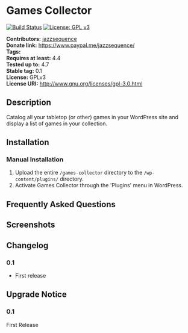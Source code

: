 # Games Collector #
[![Build Status](https://travis-ci.org/jazzsequence/games-collector.svg?branch=develop)](https://travis-ci.org/jazzsequence/games-collector) [![License: GPL v3](https://img.shields.io/badge/License-GPL%20v3-blue.svg)](http://www.gnu.org/licenses/gpl-3.0)


**Contributors:**      [jazzsequence](https://github.com/jazzsequence)  
**Donate link:**       https://www.paypal.me/jazzsequence/  
**Tags:**  
**Requires at least:** 4.4  
**Tested up to:**      4.7  
**Stable tag:**        0.1  
**License:**           GPLv3  
**License URI:**       http://www.gnu.org/licenses/gpl-3.0.html  

## Description ##

Catalog all your tabletop (or other) games in your WordPress site and display a list of games in your collection.

## Installation ##

### Manual Installation ###

1. Upload the entire `/games-collector` directory to the `/wp-content/plugins/` directory.
2. Activate Games Collector through the 'Plugins' menu in WordPress.

## Frequently Asked Questions ##


## Screenshots ##


## Changelog ##

### 0.1 ###
* First release

## Upgrade Notice ##

### 0.1 ###
First Release
